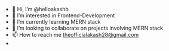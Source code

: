- 👋 Hi, I’m @helloakashb
- 👀 I’m interested in Frontend-Development
- 🌱 I’m currently learning MERN stack
- 💞️ I’m looking to collaborate on projects involving MERN stack
- 📫 How to reach me theofficialakash28@gmail.com
- 

<!---
helloakashb/helloakashb is a ✨ special ✨ repository because its `README.md` (this file) appears on your GitHub profile.
You can click the Preview link to take a look at your changes.
--->
